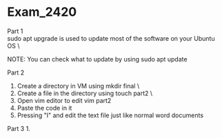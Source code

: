 # Exam_2420
Part 1 \
sudo apt upgrade is used to update most of the software on your Ubuntu OS \

NOTE: You can check what to update by using sudo apt update

Part 2 
1. Create a directory in VM using mkdir final \
2. Create a file in the directory using touch part2 \
3. Open vim editor to edit vim part2
4. Paste the code in it 
5. Pressing "I" and edit the text file just like normal word documents

Part 3
1.
